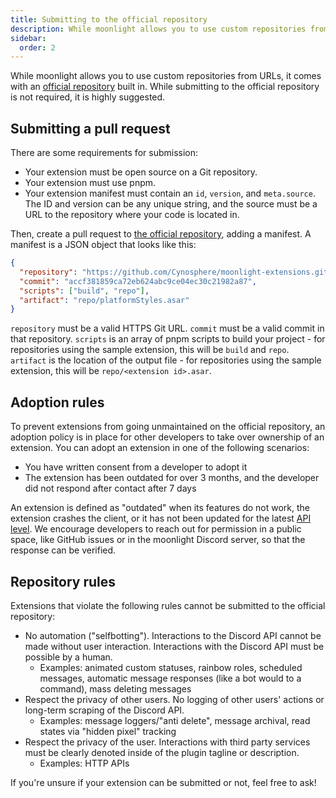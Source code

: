 ```yaml
---
title: Submitting to the official repository
description: While moonlight allows you to use custom repositories from URLs, it comes with an official repository built in.
sidebar:
  order: 2
---
```


While moonlight allows you to use custom repositories from URLs, it comes with an [official repository][extensions] built in. While submitting to the official repository is not required, it is highly suggested.

## Submitting a pull request

There are some requirements for submission:

- Your extension must be open source on a Git repository.
- Your extension must use pnpm.
- Your extension manifest must contain an `id`, `version`, and `meta.source`. The ID and version can be any unique string, and the source must be a URL to the repository where your code is located in.

Then, create a pull request to [the official repository][extensions], adding a manifest. A manifest is a JSON object that looks like this:

```json
{
  "repository": "https://github.com/Cynosphere/moonlight-extensions.git",
  "commit": "accf381859ca72eb624abc9ce04ec30c21982a87",
  "scripts": ["build", "repo"],
  "artifact": "repo/platformStyles.asar"
}
```

`repository` must be a valid HTTPS Git URL. `commit` must be a valid commit in that repository. `scripts` is an array of pnpm scripts to build your project - for repositories using the sample extension, this will be `build` and `repo`. `artifact` is the location of the output file - for repositories using the sample extension, this will be `repo/<extension id>.asar`.

## Adoption rules

To prevent extensions from going unmaintained on the official repository, an adoption policy is in place for other developers to take over ownership of an extension. You can adopt an extension in one of the following scenarios:

- You have written consent from a developer to adopt it
- The extension has been outdated for over 3 months, and the developer did not respond after contact after 7 days

An extension is defined as "outdated" when its features do not work, the extension crashes the client, or it has not been updated for the latest [API level](/ext-dev/migrating-api-levels/). We encourage developers to reach out for permission in a public space, like GitHub issues or in the moonlight Discord server, so that the response can be verified.

[extensions]: <https://github.com/moonlight-mod/extensions>

## Repository rules

Extensions that violate the following rules cannot be submitted to the official repository:

- No automation ("selfbotting"). Interactions to the Discord API cannot be made without user interaction. Interactions with the Discord API must be possible by a human.
  - Examples: animated custom statuses, rainbow roles, scheduled messages, automatic message responses (like a bot would to a command), mass deleting messages
- Respect the privacy of other users. No logging of other users' actions or long-term scraping of the Discord API.
  - Examples: message loggers/"anti delete", message archival, read states via "hidden pixel" tracking
- Respect the privacy of the user. Interactions with third party services must be clearly denoted inside of the plugin tagline or description.
  - Examples: HTTP APIs

If you're unsure if your extension can be submitted or not, feel free to ask!
